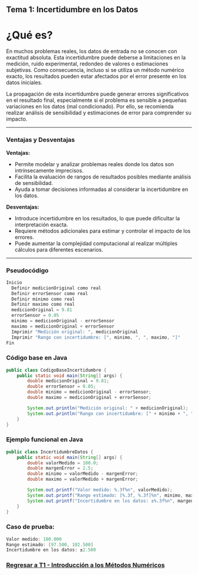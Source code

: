 ## Tema 1: Incertidumbre en los Datos

# ¿Qué es?

En muchos problemas reales, los datos de entrada no se conocen con exactitud absoluta. Esta incertidumbre puede deberse a limitaciones en la medición, ruido experimental, redondeo de valores o estimaciones subjetivas. Como consecuencia, incluso si se utiliza un método numérico exacto, los resultados pueden estar afectados por el error presente en los datos iniciales.

La propagación de esta incertidumbre puede generar errores significativos en el resultado final, especialmente si el problema es sensible a pequeñas variaciones en los datos (mal condicionado). Por ello, se recomienda realizar análisis de sensibilidad y estimaciones de error para comprender su impacto.

---

### Ventajas y Desventajas

**Ventajas:**
- Permite modelar y analizar problemas reales donde los datos son intrínsecamente imprecisos.
- Facilita la evaluación de rangos de resultados posibles mediante análisis de sensibilidad.
- Ayuda a tomar decisiones informadas al considerar la incertidumbre en los datos.

**Desventajas:**
- Introduce incertidumbre en los resultados, lo que puede dificultar la interpretación exacta.
- Requiere métodos adicionales para estimar y controlar el impacto de los errores.
- Puede aumentar la complejidad computacional al realizar múltiples cálculos para diferentes escenarios.

---

### Pseudocódigo

```java
Inicio
  Definir medicionOriginal como real
  Definir errorSensor como real
  Definir minimo como real
  Definir maximo como real
  medicionOriginal = 9.81
  errorSensor = 0.05
  minimo = medicionOriginal - errorSensor
  maximo = medicionOriginal + errorSensor
  Imprimir "Medición original: ", medicionOriginal
  Imprimir "Rango con incertidumbre: [", minimo, ", ", maximo, "]"
Fin
```

### Código base en Java

```java
public class CodigoBaseIncertidumbre {
    public static void main(String[] args) {
        double medicionOriginal = 9.81;
        double errorSensor = 0.05;
        double minimo = medicionOriginal - errorSensor;
        double maximo = medicionOriginal + errorSensor;

        System.out.println("Medición original: " + medicionOriginal);
        System.out.println("Rango con incertidumbre: [" + minimo + ", " + maximo + "]");
    }
}
```

### Ejemplo funcional en Java

```java
public class IncertidumbreDatos {
    public static void main(String[] args) {
        double valorMedido = 100.0;
        double margenError = 2.5;
        double minimo = valorMedido - margenError;
        double maximo = valorMedido + margenError;

        System.out.printf("Valor medido: %.3f%n", valorMedido);
        System.out.printf("Rango estimado: [%.3f, %.3f]%n", minimo, maximo);
        System.out.printf("Incertidumbre en los datos: ±%.3f%n", margenError);
    }
}
```

### Caso de prueba:

```java
Valor medido: 100.000
Rango estimado: [97.500, 102.500]
Incertidumbre en los datos: ±2.500
```
### [Regresar a T1 - Introducción a los Métodos Numéricos](https://github.com/Yayackie/Trabajos_Metodos-Numericos/blob/main/T1%20-%20Introducci%C3%B3n%20a%20los%20m%C3%A9todos%20num%C3%A9ricos/Introducci%C3%B3n%20a%20los%20m%C3%A9todos%20n%C3%BAmericos.md)
